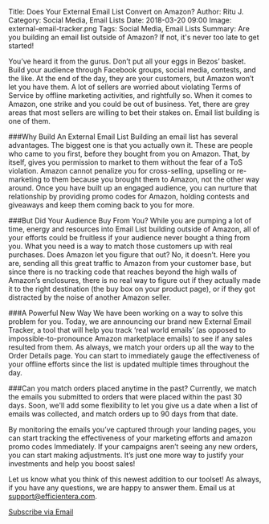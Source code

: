 Title: Does Your External Email List Convert on Amazon?
Author: Ritu J.
Category: Social Media, Email Lists
Date: 2018-03-20 09:00
Image: external-email-tracker.png
Tags: Social Media, Email Lists
Summary: Are you building an email list outside of Amazon? If not, it's never too late to get started!

You’ve heard it from the gurus. Don’t put all your eggs in Bezos’ basket. Build your audience through Facebook groups, social media, contests, and the like. At the end of the day, they are your customers, but Amazon won’t let you have them. A lot of sellers are worried about violating Terms of Service by offline marketing activities, and rightfully so. When it comes to Amazon, one strike and you could be out of business. Yet, there are grey areas that most sellers are willing to bet their stakes on. Email list building is one of them.</p>

###Why Build An External Email List
Building an email list has several advantages. The biggest one is that you actually own it. These are people who came to you first, before they bought from you on Amazon. That, by itself, gives you permission to market to them without the fear of a ToS violation. Amazon cannot penalize you for cross-selling, upselling or re-marketing to them because you brought them to Amazon, not the other way around. Once you have built up an engaged audience, you can nurture that relationship by providing promo codes for Amazon, holding contests and giveaways and
keep them coming back to you for more.


###But Did Your Audience Buy From You?
While you are pumping a lot of time, energy and resources into Email List building outside of Amazon, all of your efforts could be fruitless if your audience never bought a thing from you. What you need is a way to match those customers up with real purchases. Does Amazon let you figure that out? No, it doesn’t. Here you are, sending all this great traffic to Amazon from your customer base, but since there is no tracking code that reaches beyond the high walls of Amazon’s enclosures, there is no real way to figure out if they actually made it to the right destination (the buy box on your product page), or if they got distracted by the noise of another Amazon seller.


###A Powerful New Way
We have been working on a way to solve this problem for you. Today, we are announcing our brand new External Email Tracker, a tool that will help you track ‘real world emails’ (as opposed to impossible-to-pronounce Amazon marketplace emails) to see if any sales resulted from them. As always, we match your orders up all the way to the Order Details page. You can start to immediately gauge the effectiveness of your offline efforts since the list is updated multiple times throughout the day.


###Can you match orders placed anytime in the past?
Currently, we match the emails you submitted to orders that were placed within the past 30 days. Soon, we'll add some flexibility to let you give us a date when a list of emails was collected, and match orders up to 90 days from that date.

By monitoring the emails you’ve captured through your landing pages, you can start tracking the effectiveness of your marketing efforts and amazon promo codes
              Immediately. If your campaigns aren’t seeing any new orders, you can start making adjustments. It’s just one more way to justify your investments and help you boost sales!

Let us know what you think of this newest addition to our toolset! As always, if you have any questions, we are happy to answer them. Email us at support@efficientera.com.



<a class="btn btn-primary" href="https://efficientera.leadpages.co/leadbox/121f91a73f72a2%3A12c54680e746dc/5687539843203072/" target="_blank">Subscribe via Email</a><script data-leadbox="121f91a73f72a2:12c54680e746dc" data-url="https://efficientera.leadpages.co/leadbox/121f91a73f72a2%3A12c54680e746dc/5687539843203072/" data-config="%7B%7D" type="text/javascript" src="https://efficientera.leadpages.co/leadbox-1468522675.js"></script>




